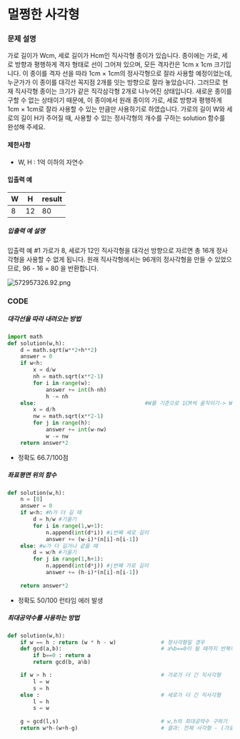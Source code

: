 # 멀쩡한 사각형

### 문제 설명

가로 길이가 Wcm, 세로 길이가 Hcm인 직사각형 종이가 있습니다. 종이에는 가로, 세로 방향과 평행하게 격자 형태로 선이 그어져 있으며, 모든 격자칸은 1cm x 1cm 크기입니다. 이 종이를 격자 선을 따라 1cm × 1cm의 정사각형으로 잘라 사용할 예정이었는데, 누군가가 이 종이를 대각선 꼭지점 2개를 잇는 방향으로 잘라 놓았습니다. 그러므로 현재 직사각형 종이는 크기가 같은 직각삼각형 2개로 나누어진 상태입니다. 새로운 종이를 구할 수 없는 상태이기 때문에, 이 종이에서 원래 종이의 가로, 세로 방향과 평행하게 1cm × 1cm로 잘라 사용할 수 있는 만큼만 사용하기로 하였습니다.
가로의 길이 W와 세로의 길이 H가 주어질 때, 사용할 수 있는 정사각형의 개수를 구하는 solution 함수를 완성해 주세요.

#### 제한사항

- W, H : 1억 이하의 자연수

#### 입출력 예

| W    | H    | result |
| ---- | ---- | ------ |
| 8    | 12   | 80     |

##### 입출력 예 설명

입출력 예 #1
가로가 8, 세로가 12인 직사각형을 대각선 방향으로 자르면 총 16개 정사각형을 사용할 수 없게 됩니다. 원래 직사각형에서는 96개의 정사각형을 만들 수 있었으므로, 96 - 16 = 80 을 반환합니다.

![572957326.92.png](https://grepp-programmers.s3.amazonaws.com/files/production/ee895b2cd9/567420db-20f4-4064-afc3-af54c4a46016.png)



### CODE

##### 대각선을 따라 내려오는 방법

```python
import math
def solution(w,h):
    d = math.sqrt(w**2+h**2)
    answer = 0
    if w<h:
        x = d/w
        nh = math.sqrt(x**2-1)  
        for i in range(w):
            answer += int(h-nh)
            h -= nh
    else:                                  #W를 기준으로 1CM씩 움직이기-> W>H인 경우는 H를 기준으로(시간초과)
        x = d/h
        nw = math.sqrt(x**2-1)
        for j in range(h):
            answer += int(w-nw)
            w -= nw
    return answer*2
```

- 정확도 66.7/100점

##### 좌표평면 위의 함수

```python
def solution(w,h):
    n = [0]
    answer = 0
    if w<h: #h가 더 길 때
        d = h/w #기울기
        for i in range(1,w+1):
            n.append(int(d*i)) #i번째 세로 길이
            answer += (w-i)*(n[i]-n[i-1])
    else: #w가 더 길거나 같을 때
        d = w/h #기울기
        for j in range(1,h+1):
            n.append(int(d*j)) #j번째 가로 길이
            answer += (h-i)*(n[i]-n[i-1])
    
    return answer*2
```

- 정확도 50/100 런타임 에러 발생



##### 최대공약수를 사용하는 방법

```python
def solution(w,h):
    if w == h : return (w * h - w)				# 정사각형일 경우
    def gcd(a,b):								# a%b==0이 될 때까지 반복하는 재귀함수
        if b==0 : return a
        return gcd(b, a%b)

    if w > h :									# 가로가 더 긴 직사각형
        l = w
        s = h
    else :										# 세로가 더 긴 직사각형
        l = h
        s = w
    
    g = gcd(l,s)								# w,h의 최대공약수 구하기
    return w*h-(w+h-g)							# 결과: 전체 사각형 - (가로+세로-최대공약수)
```

